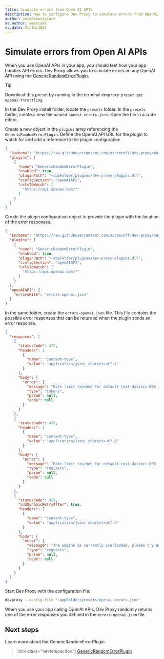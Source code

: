 ```yaml
---
title: Simulate errors from Open AI APIs
description: How to configure Dev Proxy to simulate errors from OpenAI APIs
author: waldekmastykarz
ms.author: wmastyka
ms.date: 01/16/2024
---
```


# Simulate errors from Open AI APIs

When you use OpenAI APIs in your app, you should test how your app handles API errors. Dev Proxy allows you to simulate errors on any OpenAI API using the [GenericRandomErrorPlugin](../technical-reference/genericrandomerrorplugin.md).

> [!TIP]
> Download this preset by running in the terminal `devproxy preset get openai-throttling`.

In the Dev Proxy install folder, locate the `presets` folder. In the `presets` folder, create a new file named `openai-errors.json`. Open the file in a code editor.

Create a new object in the `plugins` array referencing the `GenericRandomErrorPlugin`. Define the OpenAI API URL for the plugin to watch for and add a reference to the plugin configuration.

```json
{
  "$schema": "https://raw.githubusercontent.com/microsoft/dev-proxy/main/schemas/v1.0/rc.schema.json",
  "plugins": [    
    {
      "name": "GenericRandomErrorPlugin",
      "enabled": true,
      "pluginPath": "~appFolder/plugins/dev-proxy-plugins.dll",
      "configSection": "openAIAPI",
      "urlsToWatch": [
        "https://api.openai.com/*"
      ]
    }
  ]
}
```

Create the plugin configuration object to provide the plugin with the location of the error responses.

```json
{
  "$schema": "https://raw.githubusercontent.com/microsoft/dev-proxy/main/schemas/v1.0/rc.schema.json",
  "plugins": [    
    {
      "name": "GenericRandomErrorPlugin",
      "enabled": true,
      "pluginPath": "~appFolder/plugins/dev-proxy-plugins.dll",
      "configSection": "openAIAPI",
      "urlsToWatch": [
        "https://api.openai.com/*"
      ]
    }
  ],
  "openAIAPI": {
    "errorsFile": "errors-openai.json"
  }
}
```

In the same folder, create the `errors-openai.json` file. This file contains the possible error responses that can be returned when the plugin sends an error response.

```json
{
  "responses": [
    {
      "statusCode": 429,
      "headers": [
        {
          "name": "content-type",
          "value": "application/json; charset=utf-8"
        }
      ],
      "body": {
        "error": {
          "message": "Rate limit reached for default-text-davinci-003 in organization org-K7hT684bLccDbBRnySOoK9f2 on tokens per min. Limit: 150000.000000 / min. Current: 160000.000000 / min. Contact support@openai.com if you continue to have issues. Please add a payment method to your account to increase your rate limit. Visit https://beta.openai.com/account/billing to add a payment method.",
          "type": "tokens",
          "param": null,
          "code": null
        }
      }
    },
    {
      "statusCode": 429,
      "headers": [
        {
          "name": "content-type",
          "value": "application/json; charset=utf-8"
        }
      ],
      "body": {
        "error": {
          "message": "Rate limit reached for default-text-davinci-003 in organization org-K7hT684bLccDbBRnySOoK9f2 on requests per min. Limit: 60.000000 / min. Current: 70.000000 / min. Contact support@openai.com if you continue to have issues. Please add a payment method to your account to increase your rate limit. Visit https://beta.openai.com/account/billing to add a payment method.",
          "type": "requests",
          "param": null,
          "code": null
        }
      }
    },
    {
      "statusCode": 429,
      "addDynamicRetryAfter": true,
      "headers": [
        {
          "name": "content-type",
          "value": "application/json; charset=utf-8"
        }
      ],
      "body": {
        "error": {
          "message": "The engine is currently overloaded, please try again later.",
          "type": "requests",
          "param": null,
          "code": null
        }
      }
    }
  ]
}
```

Start Dev Proxy with the configuration file:

```sh
devproxy --config-file "~appFolder/presets/openai-errors.json"
```

When you use your app calling OpenAI APIs, Dev Proxy randomly returns one of the error responses you defined in the `errors-openai.json` file.

## Next steps

Learn more about the GenericRandomErrorPlugin.

> [!div class="nextstepaction"]
> [GenericRandomErrorPlugin](../technical-reference/genericrandomerrorplugin.md)
